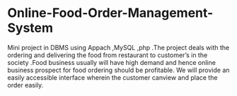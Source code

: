 # Online-Food-Order-Management-System
  Mini project in DBMS using Appach ,MySQL ,php .The project deals with the ordering and delivering the food from restaurant to customer’s in the society .Food business usually will have high demand and hence online business prospect for food ordering should be profitable. We will provide an easily accessible interface wherein the customer canview and place the order easily.

